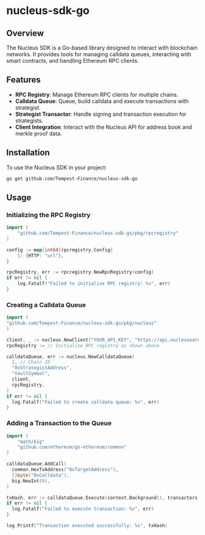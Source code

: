 # nucleus-sdk-go

## Overview

The Nucleus SDK is a Go-based library designed to interact with blockchain networks. It provides tools for managing calldata queues, interacting with smart contracts, and handling Ethereum RPC clients.

## Features

- **RPC Registry**: Manage Ethereum RPC clients for multiple chains.
- **Calldata Queue**: Queue, build calldata and execute transactions with strategist.
- **Strategist Transactor**: Handle signing and transaction execution for strategists.
- **Client Integration**: Interact with the Nucleus API for address book and merkle proof data.

## Installation

To use the Nucleus SDK in your project:

```bash
go get github.com/Tempest-Finance/nucleus-sdk-go
```

## Usage
### Initializing the RPC Registry
```go
import (
	"github.com/Tempest-Finance/nucleus-sdk-go/pkg/rpcregistry"
)

config := map[int64]rpcregistry.Config{
	1: {HTTP: "url"},
}

rpcRegistry, err := rpcregistry.NewRpcRegistry(config)
if err != nil {
	log.Fatalf("Failed to initialize RPC registry: %v", err)
}
```

### Creating a Calldata Queue
```go
import (
"github.com/Tempest-Finance/nucleus-sdk-go/pkg/nucleus"
)

client, _ := nucleus.NewClient("YOUR_API_KEY", "https://api.nucleusearn.io")
rpcRegistry := // Initialize RPC registry as shown above

calldataQueue, err := nucleus.NewCalldataQueue(
  1, // Chain ID
  "0xStrategistAddress",
  "VaultSymbol",
  client,
  rpcRegistry,
)
if err != nil {
  log.Fatalf("Failed to create calldata queue: %v", err)
}

```

### Adding a Transaction to the Queue
```go
import (
	"math/big"
	"github.com/ethereum/go-ethereum/common"
)

calldataQueue.AddCall(
  common.HexToAddress("0xTargetAddress"),
  []byte("0xCalldata"),
  big.NewInt(0),
)

txHash, err := calldataQueue.Execute(context.Background(), transactors)
if err != nil {
  log.Fatalf("Failed to execute transaction: %v", err)
}

log.Printf("Transaction executed successfully: %s", txHash)
```


